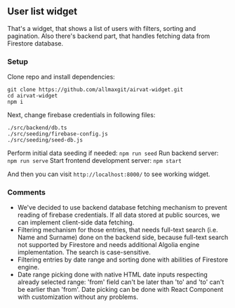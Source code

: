 ## User list widget
That's a widget, that shows a list of users with filters, sorting and pagination. Also there's backend part, that
handles fetching data from Firestore database.

### Setup
Clone repo and install dependencies:
```
git clone https://github.com/allmaxgit/airvat-widget.git
cd airvat-widget
npm i
```
Next, change firebase credentials in following files:
```
./src/backend/db.ts
./src/seeding/firebase-config.js
./src/seeding/seed-db.js
```
Perform initial data seeding if needed:
```npm run seed```
Run backend server:
```npm run serve```
Start frontend development server:
```npm start```

And then you can visit ```http://localhost:8000/``` to see working widget.
### Comments
* We've decided to use backend database fetching mechanism to prevent reading of firebase credentials. If all data stored at public
sources, we can implement client-side data fetching.
* Filtering mechanism for those entries, that needs full-text search (i.e. Name and Surname) done on the backend side,
because full-text search not supported by Firestore and needs additional Algolia engine implementation. The search is case-sensitive.
* Filtering entries by date range and sorting done with abilities of Firestore engine.
* Date range picking done with native HTML date inputs respecting already selected range: 'from' field can't be later than 'to' and 'to' can't be earlier than 'from'. Date picking can be done with React Component with customization without any problems.
